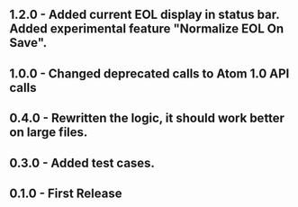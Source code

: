 ## 1.2.0 - Added current EOL display in status bar. Added experimental feature "Normalize EOL On Save".

## 1.0.0 - Changed deprecated calls to Atom 1.0 API calls

## 0.4.0 - Rewritten the logic, it should work better on large files.

## 0.3.0 - Added test cases.

## 0.1.0 - First Release
